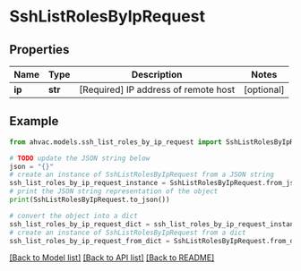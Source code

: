 # SshListRolesByIpRequest


## Properties

Name | Type | Description | Notes
------------ | ------------- | ------------- | -------------
**ip** | **str** | [Required] IP address of remote host | [optional] 

## Example

```python
from ahvac.models.ssh_list_roles_by_ip_request import SshListRolesByIpRequest

# TODO update the JSON string below
json = "{}"
# create an instance of SshListRolesByIpRequest from a JSON string
ssh_list_roles_by_ip_request_instance = SshListRolesByIpRequest.from_json(json)
# print the JSON string representation of the object
print(SshListRolesByIpRequest.to_json())

# convert the object into a dict
ssh_list_roles_by_ip_request_dict = ssh_list_roles_by_ip_request_instance.to_dict()
# create an instance of SshListRolesByIpRequest from a dict
ssh_list_roles_by_ip_request_from_dict = SshListRolesByIpRequest.from_dict(ssh_list_roles_by_ip_request_dict)
```
[[Back to Model list]](../README.md#documentation-for-models) [[Back to API list]](../README.md#documentation-for-api-endpoints) [[Back to README]](../README.md)


